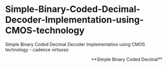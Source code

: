 # Simple-Binary-Coded-Decimal-Decoder-Implementation-using-CMOS-technology
Simple Binary Coded Decimal  Decoder Implementation using  CMOS technology - cadence virtuoso 

<div style="text-align: right"> **Simple Binary Coded Decimal** </div>
